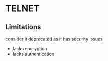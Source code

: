 # TELNET

## Limitations
consider it deprecated as it has security issues
- lacks encryption
- lacks authentication
